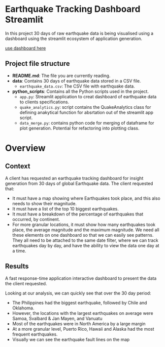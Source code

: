 # Earthquake Tracking Dashboard Streamlit

In this project 30 days of raw earthquake data is being visualised using a dashboard using the streamlit ecosystem of application generation.


[use dashboard here](https://hpcurtis-earthquake-dashboard-python-scriptsapp-5mt9wm.streamlit.app/)

## Project file structure

- **README.md**: The file you are currently reading.
- **data**: Contains 30 days of earthquake data stored in a CSV file.
  - `earthquake_data.csv`: The CSV file with earthquake data.
- **python_scripts**: Contains all the Python scripts used in the project.
  - `app.py`: Streamlit application to creat dashboard of earthquake data to clients specifications.
  - `quake_analytics.py`: script contains the QuakeAnalytics class for defining anakytical function for absrtation out of the streamlit app script.
  - `data_merge.py`: contains python code for merging of dataframe for plot generation. Potential for refactoring into plotting class. 

# Overview

## Context
A client has requested an earthquake tracking dashboard for insight generation from 30 days of global Earthquake data. The client requested that:

- It must have a map showing where Earthquakes took place, and this also needs to show their magnitude.
- It must have a list of the top 10 biggest earthquakes.
- It must have a breakdown of the percentage of earthquakes that occurred, by continent.
- For more granular locations, it must show how many earthquakes took place, the average magnitude and the maximum magnitude.
We need all these elements on one dashboard so that we can easily see patterns. They all need to be attached to the same date filter, where we can track earthquakes day by day, and have the ability to view the data one day at a time.

## Results

A fast response-time application interactive dashboard to present the data the client requested.

Looking at our analysis, we can quickly see that over the 30 day period:

- The Philippines had the biggest earthquake, followed by Chile and Oklahoma.
- However, the locations with the largest earthquakes on average were Samoa, Svalbard & Jan Mayen, and Vanuatu
- Most of the earthquakes were in North America by a large margin
- At a more granular level, Puerto Rico, Hawaii and Alaska had the most frequent earthquakes.
- Visually we can see the earthquake fault lines on the map
